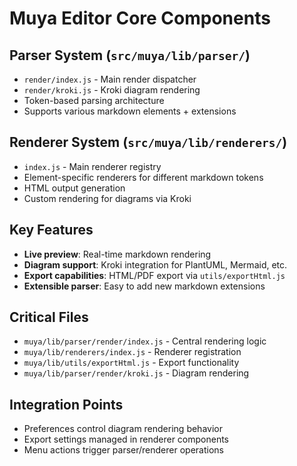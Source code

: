 # Muya Editor Core Components

## Parser System (`src/muya/lib/parser/`)
- `render/index.js` - Main render dispatcher
- `render/kroki.js` - Kroki diagram rendering
- Token-based parsing architecture
- Supports various markdown elements + extensions

## Renderer System (`src/muya/lib/renderers/`)
- `index.js` - Main renderer registry
- Element-specific renderers for different markdown tokens
- HTML output generation
- Custom rendering for diagrams via Kroki

## Key Features
- **Live preview**: Real-time markdown rendering
- **Diagram support**: Kroki integration for PlantUML, Mermaid, etc.
- **Export capabilities**: HTML/PDF export via `utils/exportHtml.js`
- **Extensible parser**: Easy to add new markdown extensions

## Critical Files
- `muya/lib/parser/render/index.js` - Central rendering logic
- `muya/lib/renderers/index.js` - Renderer registration
- `muya/lib/utils/exportHtml.js` - Export functionality
- `muya/lib/parser/render/kroki.js` - Diagram rendering

## Integration Points
- Preferences control diagram rendering behavior
- Export settings managed in renderer components
- Menu actions trigger parser/renderer operations